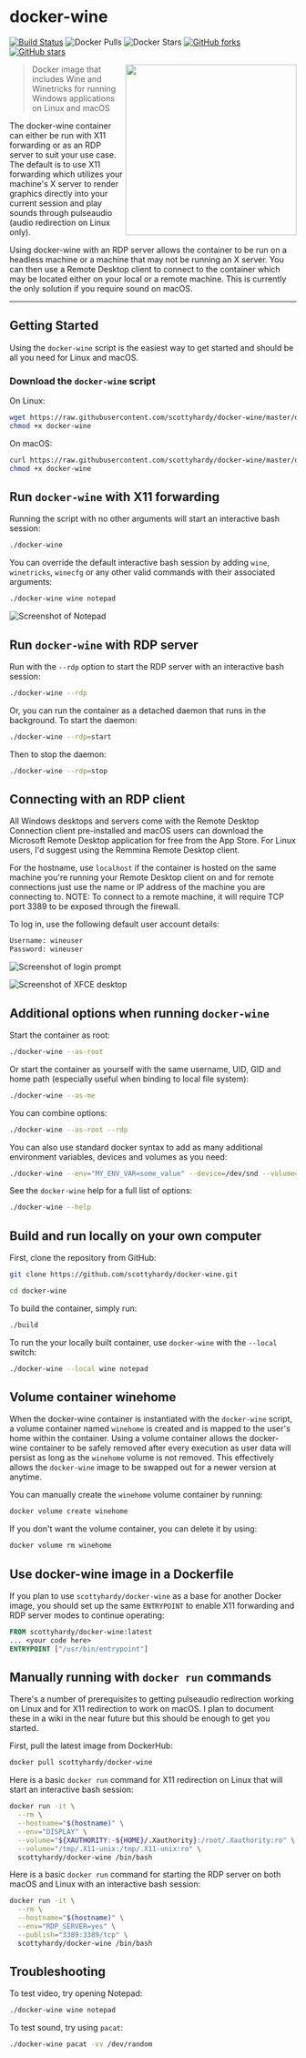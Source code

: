 # docker-wine

[![Build Status](https://travis-ci.com/scottyhardy/docker-wine.svg?branch=master)](https://travis-ci.com/scottyhardy/docker-wine)
![Docker Pulls](https://img.shields.io/docker/pulls/scottyhardy/docker-wine.svg?style=social)
![Docker Stars](https://img.shields.io/docker/stars/scottyhardy/docker-wine.svg?style=social)
[![GitHub forks](https://img.shields.io/github/forks/scottyhardy/docker-wine.svg?style=social)](https://github.com/scottyhardy/docker-wine/network)
[![GitHub stars](https://img.shields.io/github/stars/scottyhardy/docker-wine.svg?style=social)](https://github.com/scottyhardy/docker-wine/stargazers)

<img align="right" height="300" width="300" src="https://raw.githubusercontent.com/scottyhardy/docker-wine/master/images/logo.png" >

>Docker image that includes Wine and Winetricks for running Windows applications on Linux and macOS

The docker-wine container can either be run with X11 forwarding or as an RDP server to suit your use case.  The default is to use X11 forwarding which utilizes your machine's X server to render graphics directly into your current session and play sounds through pulseaudio (audio redirection on Linux only).

Using docker-wine with an RDP server allows the container to be run on a headless machine or a machine that may not be running an X server. You can then use a Remote Desktop client to connect to the container which may be located either on your local or a remote machine.  This is currently the only solution if you require sound on macOS.

---

## Getting Started

Using the `docker-wine` script is the easiest way to get started and should be all you need for Linux and macOS.

### Download the `docker-wine` script

On Linux:

```bash
wget https://raw.githubusercontent.com/scottyhardy/docker-wine/master/docker-wine -O docker-wine
chmod +x docker-wine
```

On macOS:

```bash
curl https://raw.githubusercontent.com/scottyhardy/docker-wine/master/docker-wine -o docker-wine
chmod +x docker-wine
```

## Run `docker-wine` with X11 forwarding

Running the script with no other arguments will start an interactive bash session:

```bash
./docker-wine
```

You can override the default interactive bash session by adding `wine`, `winetricks`, `winecfg` or any other valid commands with their associated arguments:

```bash
./docker-wine wine notepad
```

![Screenshot of Notepad](https://raw.githubusercontent.com/scottyhardy/docker-wine/master/images/screenshot_1.png)

## Run `docker-wine` with RDP server

Run with the `--rdp` option to start the RDP server with an interactive bash session:

```bash
./docker-wine --rdp
```

Or, you can run the container as a detached daemon that runs in the background.  To start the daemon:

```bash
./docker-wine --rdp=start
```

Then to stop the daemon:

```bash
./docker-wine --rdp=stop
```

## Connecting with an RDP client

All Windows desktops and servers come with the Remote Desktop Connection client pre-installed and macOS users can download the Microsoft Remote Desktop application for free from the App Store. For Linux users, I'd suggest using the Remmina Remote Desktop client.

For the hostname, use `localhost` if the container is hosted on the same machine you're running your Remote Desktop client on and for remote connections just use the name or IP address of the machine you are connecting to.
NOTE: To connect to a remote machine, it will require TCP port 3389 to be exposed through the firewall.

To log in, use the following default user account details:

```bash
Username: wineuser
Password: wineuser
```

![Screenshot of login prompt](https://raw.githubusercontent.com/scottyhardy/docker-wine/master/images/screenshot_2.png)

![Screenshot of XFCE desktop](https://raw.githubusercontent.com/scottyhardy/docker-wine/master/images/screenshot_3.png)

## Additional options when running `docker-wine`

Start the container as root:

```bash
./docker-wine --as-root
```

Or start the container as yourself with the same username, UID, GID and home path (especially useful when binding to local file system):

```bash
./docker-wine --as-me
```

You can combine options:

```bash
./docker-wine --as-root --rdp
```

You can also use standard docker syntax to add as many additional environment variables, devices and volumes as you need:

```bash
./docker-wine --env="MY_ENV_VAR=some_value" --device=/dev/snd --volume="myvol:/some/path:ro" --volume="/usr/data:data"
```

See the `docker-wine` help for a full list of options:

```bash
./docker-wine --help
```

## Build and run locally on your own computer

First, clone the repository from GitHub:

```bash
git clone https://github.com/scottyhardy/docker-wine.git

cd docker-wine
```

To build the container, simply run:

```bash
./build
```

To run the your locally built container, use `docker-wine` with the `--local` switch:

```bash
./docker-wine --local wine notepad
```

## Volume container winehome

When the docker-wine container is instantiated with the `docker-wine` script, a volume container named `winehome` is created and is mapped to the user's home within the container.  Using a volume container allows the docker-wine container to be safely removed after every execution as user data will persist as long as the `winehome` volume is not removed.  This effectively allows the `docker-wine` image to be swapped out for a newer version at anytime.

You can manually create the `winehome` volume container by running:

```bash
docker volume create winehome
```

If you don't want the volume container, you can delete it by using:

```bash
docker volume rm winehome
```

## Use docker-wine image in a Dockerfile

If you plan to use `scottyhardy/docker-wine` as a base for another Docker image, you should set up the same `ENTRYPOINT` to enable X11 forwarding and RDP server modes to continue operating:

```dockerfile
FROM scottyhardy/docker-wine:latest
... <your code here>
ENTRYPOINT ["/usr/bin/entrypoint"]
```

## Manually running with `docker run` commands

There's a number of prerequisites to getting pulseaudio redirection working on Linux and for X11 redirection to work on macOS.  I plan to document these in a wiki in the near future but this should be enough to get you started.

First, pull the latest image from DockerHub:

```bash
docker pull scottyhardy/docker-wine
```

Here is a basic `docker run` command for X11 redirection on Linux that will start an interactive bash session:

```bash
docker run -it \
  --rm \
  --hostname="$(hostname)" \
  --env="DISPLAY" \
  --volume="${XAUTHORITY:-${HOME}/.Xauthority}:/root/.Xauthority:ro" \
  --volume="/tmp/.X11-unix:/tmp/.X11-unix:ro" \
  scottyhardy/docker-wine /bin/bash
```

Here is a basic `docker run` command for starting the RDP server on both macOS and Linux with an interactive bash session:

```bash
docker run -it \
  --rm \
  --hostname="$(hostname)" \
  --env="RDP_SERVER=yes" \
  --publish="3389:3389/tcp" \
  scottyhardy/docker-wine /bin/bash
```

## Troubleshooting

To test video, try opening Notepad:

```bash
./docker-wine wine notepad
```

To test sound, try using `pacat`:

```bash
./docker-wine pacat -vv /dev/random
```
